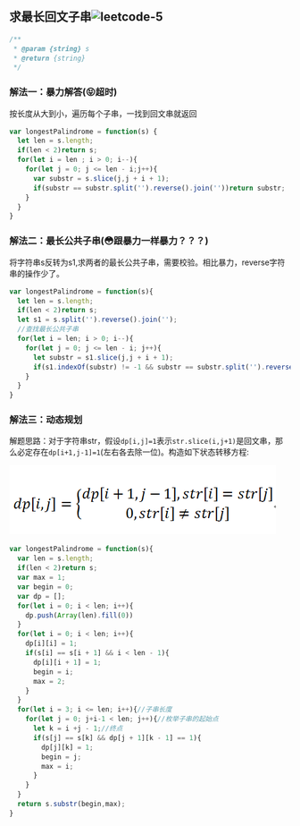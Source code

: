 <!-- 最长回文子串.md -->
## 求最长回文子串![leetcode-5](https://leetcode-cn.com/problems/longest-palindromic-substring/)
```js
/**
 * @param {string} s
 * @return {string}
 */
```
### 解法一：暴力解答(:stuck_out_tongue_closed_eyes:超时)
按长度从大到小，遍历每个子串，一找到回文串就返回
```js
var longestPalindrome = function(s) {
  let len = s.length;
  if(len < 2)return s;
  for(let i = len ; i > 0; i--){
    for(let j = 0; j <= len - i;j++){
      var substr = s.slice(j,j + i + 1);
      if(substr == substr.split('').reverse().join(''))return substr;
    }
  }
}
```

### 解法二：最长公共子串(:flushed:跟暴力一样暴力？？？)
将字符串s反转为s1,求两者的最长公共子串，需要校验。相比暴力，reverse字符串的操作少了。
```js
var longestPalindrome = function(s){
  let len = s.length;
  if(len < 2)return s;
  let s1 = s.split('').reverse().join('');
  //查找最长公共子串
  for(let i = len; i > 0; i--){
    for(let j = 0; j <= len - i; j++){
      let substr = s1.slice(j,j + i + 1);
      if(s1.indexOf(substr) != -1 && substr == substr.split('').reverse().join(''))return substr;
    }
  }
}
```

### 解法三：动态规划
解题思路：对于字符串str，假设```dp[i,j]=1```表示```str.slice(i,j+1)```是回文串，那么必定存在```dp[i+1,j-1]=1```(左右各去除一位)。构造如下状态转移方程:

![image](https://github.com/AddJunZ/Front-End/blob/master/img/leetcode-5.png)
```js
var longestPalindrome = function(s){
  var len = s.length;
  if(len < 2)return s;
  var max = 1;
  var begin = 0;
  var dp = [];
  for(let i = 0; i < len; i++){
    dp.push(Array(len).fill(0))
  }
  for(let i = 0; i < len; i++){
    dp[i][i] = 1;
    if(s[i] == s[i + 1] && i < len - 1){
      dp[i][i + 1] = 1;
      begin = i;
      max = 2;
    }
  }
  for(let i = 3; i <= len; i++){//子串长度
    for(let j = 0; j+i-1 < len; j++){//枚举子串的起始点
      let k = i +j - 1;//终点
      if(s[j] == s[k] && dp[j + 1][k - 1] == 1){
        dp[j][k] = 1;
        begin = j;
        max = i;
      }
    }
  }
  return s.substr(begin,max);
}
```